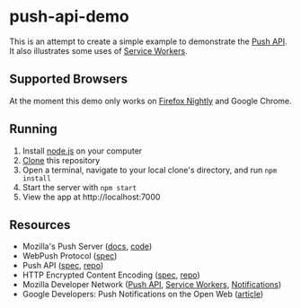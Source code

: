 # push-api-demo

This is an attempt to create a simple example to demonstrate the [Push API][mdn-push]. It also illustrates some uses of [Service Workers][mdn-serviceworkers].

## Supported Browsers

At the moment this demo only works on [Firefox Nightly](https://nightly.mozilla.org/) and Google Chrome.

## Running

1. Install [node.js](https://nodejs.org/) on your computer
2. [Clone](https://help.github.com/articles/cloning-a-repository/) this repository
3. Open a terminal, navigate to your local clone's directory, and run `npm install`
4. Start the server with `npm start`
5. View the app at http://localhost:7000

## Resources

* Mozilla's Push Server ([docs][autopush-docs], [code][autopush-code])
* WebPush Protocol ([spec][webpush-spec])
* Push API ([spec][push-spec], [repo][push-repo])
* HTTP Encrypted Content Encoding ([spec][crypto-spec], [repo][crypto-repo])
* Mozilla Developer Network ([Push API][mdn-push], [Service Workers][mdn-serviceworkers], [Notifications][mdn-notifications])
* Google Developers: Push Notifications on the Open Web ([article][google-push])

[autopush-docs]: https://autopush.readthedocs.org/en/latest/
[autopush-code]: https://github.com/mozilla-services/autopush
[webpush-spec]: https://webpush-wg.github.io/webpush-protocol/#send
[push-spec]: https://w3c.github.io/push-api/
[push-repo]: https://github.com/w3c/push-api
[crypto-spec]: https://martinthomson.github.io/http-encryption/
[crypto-repo]: https://github.com/martinthomson/http-encryption/
[google-push]: https://developers.google.com/web/updates/2015/03/push-notificatons-on-the-open-web
[mdn-push]: https://developer.mozilla.org/docs/Web/API/Push_API
[mdn-serviceworkers]: https://developer.mozilla.org/docs/Web/API/ServiceWorker
[mdn-notifications]: https://developer.mozilla.org/docs/Web/API/notification
